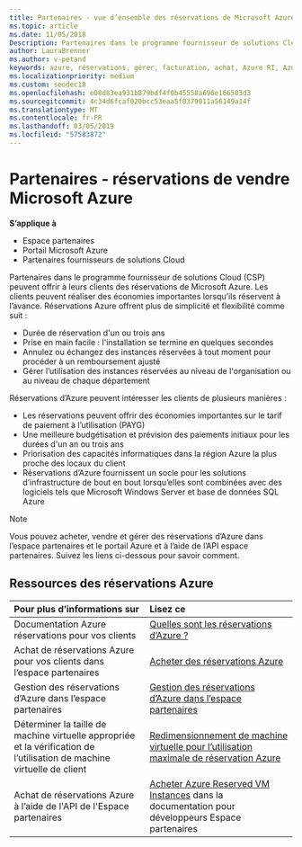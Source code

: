 ```yaml
---
title: Partenaires - vue d’ensemble des réservations de Microsoft Azure | Partenaires
ms.topic: article
ms.date: 11/05/2018
Description: Partenaires dans le programme fournisseur de solutions Cloud (CSP) peuvent offrir à leurs clients des réservations de Microsoft Azure.
author: LauraBrenner
ms.author: v-petand
keywords: azure, réservations, gérer, facturation, achat, Azure RI, Azure Reserved Instances
ms.localizationpriority: medium
ms.custom: seodec18
ms.openlocfilehash: e08d83ea931b879bdf4f0b45558a696e166503d3
ms.sourcegitcommit: 4c34d6fcaf020bcc53eaa5f0379011a56149a14f
ms.translationtype: MT
ms.contentlocale: fr-FR
ms.lasthandoff: 03/05/2019
ms.locfileid: "57583872"
---
```

# <a name="partner-center---sell-microsoft-azure-reservations"></a>Partenaires - réservations de vendre Microsoft Azure

<!--Maggie, 12/7/18 - Added "Partner Center" to metadata title and H1 title as per Catherine Watson in bug #19868631-->

**S’applique à**

- Espace partenaires
- Portail Microsoft Azure
- Partenaires fournisseurs de solutions Cloud

Partenaires dans le programme fournisseur de solutions Cloud (CSP) peuvent offrir à leurs clients des réservations de Microsoft Azure. Les clients peuvent réaliser des économies importantes lorsqu’ils réservent à l’avance. Réservations Azure offrent plus de simplicité et flexibilité comme suit :

- Durée de réservation d'un ou trois ans
- Prise en main facile : l'installation se termine en quelques secondes
- Annulez ou échangez des instances réservées à tout moment pour procéder à un remboursement ajusté
- Gérer l’utilisation des instances réservées au niveau de l'organisation ou au niveau de chaque département 

Réservations d’Azure peuvent intéresser les clients de plusieurs manières :

- Les réservations peuvent offrir des économies importantes sur le tarif de paiement à l’utilisation (PAYG)
- Une meilleure budgétisation et prévision des paiements initiaux pour les durées d'un an ou trois ans
- Priorisation des capacités informatiques dans la région Azure la plus proche des locaux du client
- Réservations d’Azure fournissent un socle pour les solutions d’infrastructure de bout en bout lorsqu’elles sont combinées avec des logiciels tels que Microsoft Windows Server et base de données SQL Azure

>[!NOTE]
> Vous pouvez acheter, vendre et gérer des réservations d’Azure dans l’espace partenaires et le portail Azure et à l’aide de l’API espace partenaires. Suivez les liens ci-dessous pour savoir comment.

## <a name="azure-reservations-resources"></a>Ressources des réservations Azure

|**Pour plus d’informations sur**   |**Lisez ce**    |
|:-----------------------------|:-----------------|
| Documentation Azure réservations pour vos clients | [Quelles sont les réservations d’Azure ?](https://docs.microsoft.com/azure/billing/billing-save-compute-costs-reservations)
|Achat de réservations Azure pour vos clients dans l’espace partenaires   |[Acheter des réservations Azure](azure-reservations-buying.md)
|Gestion des réservations d’Azure dans l’espace partenaires | [Gestion des réservations d’Azure dans l’espace partenaires](azure-reservations-manage.md)
|Déterminer la taille de machine virtuelle appropriée et la vérification de l’utilisation de machine virtuelle de client   |[Redimensionnement de machine virtuelle pour l’utilisation maximale de réservation Azure](azure-usage.md)   |
|Achat de réservations Azure à l’aide de l'API de l'Espace partenaires | [Acheter Azure Reserved VM Instances](https://docs.microsoft.com/partner-center/develop/purchase-azure-reservations) dans la documentation pour développeurs Espace partenaires